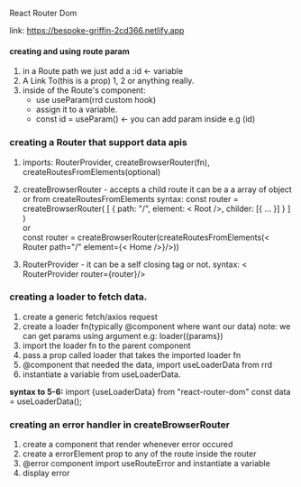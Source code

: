React Router Dom

link: https://bespoke-griffin-2cd366.netlify.app

#### creating and using route param

1. in a Route path we just add a :id <- variable
2. A Link To(this is a prop) 1, 2 or anything really.
3. inside of the Route's component:
   - use useParam(rrd custom hook)
   - assign it to a variable.
   - const id = useParam() <- you can add param inside e.g (id)

### creating a Router that support data apis

1. imports: RouterProvider, createBrowserRouter(fn), createRoutesFromElements(optional)
2. createBrowserRouter - accepts a child route it can be a a array of object or from createRoutesFromElements
   syntax:
   const router = createBrowserRouter(
   [
   {
   path: "/",
   element: < Root />,
   childer: [{ ... }]
   }
   ]
   )
   <br>
   or
   <br>
   const router = createBrowserRouter(createRoutesFromElements(< Router path="/" element={< Home />}/>))

3. RouterProvider - it can be a self closing tag or not.
   syntax:
   < RouterProvider router={router}/>

### creating a loader to fetch data.

1. create a generic fetch/axios request
2. create a loader fn(typically @component where want our data)
   note: we can get params using argument
   e.g: loader({params})
3. import the loader fn to the parent component
4. pass a prop called loader that takes the imported loader fn
5. @component that needed the data, import useLoaderData from rrd
6. instantiate a variable from useLoaderData.

<b>syntax to 5-6:</b>
import {useLoaderData} from "react-router-dom"
const data = useLoaderData();

### creating an error handler in createBrowserRouter

1. create a component that render whenever error occured
2. create a errorElement prop to any of the route inside the router
3. @error component import useRouteError and instantiate a variable
4. display error
